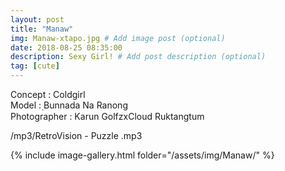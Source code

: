 ```yaml
---
layout: post
title: "Manaw"
img: Manaw-xtapo.jpg # Add image post (optional)
date: 2018-08-25 08:35:00
description: Sexy Girl! # Add post description (optional)
tag: [cute]
---
```

Concept : Coldgirl  
Model : ฺBunnada Na Ranong  
Photographer : Karun GolfzxCloud Ruktangtum    

/mp3/RetroVision - Puzzle .mp3

{% include image-gallery.html folder="/assets/img/Manaw/" %}
